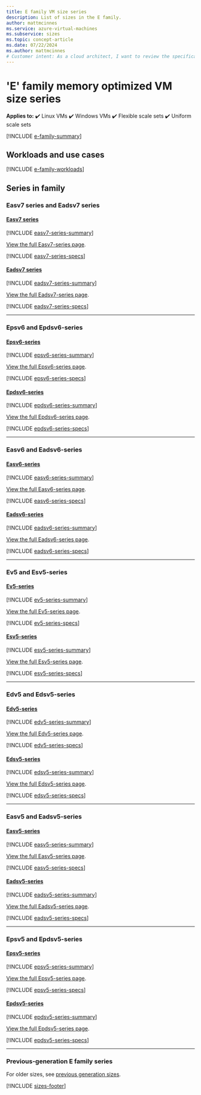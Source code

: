 ```yaml
---
title: E family VM size series
description: List of sizes in the E family.
author: mattmcinnes
ms.service: azure-virtual-machines
ms.subservice: sizes
ms.topic: concept-article
ms.date: 07/22/2024
ms.author: mattmcinnes
# Customer intent: As a cloud architect, I want to review the specifications and workloads of the E family VM sizes, so that I can select the most suitable virtual machines for memory-intensive applications in my organization.
---
```


# 'E' family memory optimized VM size series

**Applies to:** :heavy_check_mark: Linux VMs :heavy_check_mark: Windows VMs :heavy_check_mark: Flexible scale sets :heavy_check_mark: Uniform scale sets

[!INCLUDE [e-family-summary](./includes/e-family-summary.md)]

## Workloads and use cases

[!INCLUDE [e-family-workloads](./includes/e-family-workloads.md)]

## Series in family

### Easv7 series and Eadsv7 series
#### [Easv7 series](#tab/easv7)
[!INCLUDE [easv7-series-summary](./includes/easv7-series-summary.md)]

[View the full Easv7-series page](./easv7-series.md).

[!INCLUDE [easv7-series-specs](./includes/easv7-series-specs.md)]

#### [Eadsv7 series](#tab/eadsv7)
[!INCLUDE [eadsv7-series-summary](./includes/eadsv7-series-summary.md)]

[View the full Eadsv7-series page](./eadsv7-series.md).

[!INCLUDE [eadsv7-series-specs](./includes/eadsv7-series-specs.md)]

---
### Epsv6 and Epdsv6-series 
#### [Epsv6-series](#tab/epsv6)
[!INCLUDE [epsv6-series-summary](./includes/epsv6-series-summary.md)]

[View the full Epsv6-series page](./epsv6-series.md).

[!INCLUDE [epsv6-series-specs](./includes/epsv6-series-specs.md)]

#### [Epdsv6-series](#tab/epdsv6)
[!INCLUDE [epdsv6-series-summary](./includes/epdsv6-series-summary.md)]

[View the full Epdsv6-series page](./epdsv6-series.md).

[!INCLUDE [epdsv6-series-specs](./includes/epdsv6-series-specs.md)]

---
### Easv6 and Eadsv6-series
#### [Easv6-series](#tab/easv6)
[!INCLUDE [easv6-series-summary](./includes/easv6-series-summary.md)]

[View the full Easv6-series page](./easv6-series.md).

[!INCLUDE [easv6-series-specs](./includes/easv6-series-specs.md)]

#### [Eadsv6-series](#tab/eadsv6)
[!INCLUDE [eadsv6-series-summary](./includes/eadsv6-series-summary.md)]

[View the full Eadsv6-series page](./eadsv6-series.md).

[!INCLUDE [eadsv6-series-specs](./includes/eadsv6-series-specs.md)]

---
### Ev5 and Esv5-series
#### [Ev5-series](#tab/ev5)
[!INCLUDE [ev5-series-summary](./includes/ev5-series-summary.md)]

[View the full Ev5-series page](./ev5-series.md).

[!INCLUDE [ev5-series-specs](./includes/ev5-series-specs.md)]

#### [Esv5-series](#tab/esv5)
[!INCLUDE [esv5-series-summary](./includes/esv5-series-summary.md)]

[View the full Esv5-series page](./esv5-series.md).

[!INCLUDE [esv5-series-specs](./includes/esv5-series-specs.md)]

---
### Edv5 and Edsv5-series
#### [Edv5-series](#tab/edv5)
[!INCLUDE [edv5-series-summary](./includes/edv5-series-summary.md)]

[View the full Edv5-series page](./edv5-series.md).

[!INCLUDE [edv5-series-specs](./includes/edv5-series-specs.md)]

#### [Edsv5-series](#tab/edsv5)
[!INCLUDE [edsv5-series-summary](./includes/edsv5-series-summary.md)]

[View the full Edsv5-series page](./edsv5-series.md).

[!INCLUDE [edsv5-series-specs](./includes/edsv5-series-specs.md)]

---
### Easv5 and Eadsv5-series
#### [Easv5-series](#tab/easv5)
[!INCLUDE [easv5-series-summary](./includes/easv5-series-summary.md)]

[View the full Easv5-series page](./easv5-series.md).

[!INCLUDE [easv5-series-specs](./includes/easv5-series-specs.md)]

#### [Eadsv5-series](#tab/eadsv5)
[!INCLUDE [eadsv5-series-summary](./includes/eadsv5-series-summary.md)]

[View the full Eadsv5-series page](./eadsv5-series.md).

[!INCLUDE [eadsv5-series-specs](./includes/eadsv5-series-specs.md)]

---
### Epsv5 and Epdsv5-series
#### [Epsv5-series](#tab/epsv5)
[!INCLUDE [epsv5-series-summary](./includes/epsv5-series-summary.md)]

[View the full Epsv5-series page](./epsv5-series.md).

[!INCLUDE [epsv5-series-specs](./includes/epsv5-series-specs.md)]

#### [Epdsv5-series](#tab/epdsv5)
[!INCLUDE [epdsv5-series-summary](./includes/epdsv5-series-summary.md)]

[View the full Epdsv5-series page](./epdsv5-series.md).

[!INCLUDE [epdsv5-series-specs](./includes/epdsv5-series-specs.md)]

---
### Previous-generation E family series
For older sizes, see [previous generation sizes](../previous-gen-sizes-list.md#memory-optimized-previous-gen-sizes).

[!INCLUDE [sizes-footer](../includes/sizes-footer.md)]
